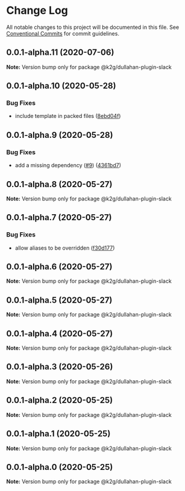 # Change Log

All notable changes to this project will be documented in this file.
See [Conventional Commits](https://conventionalcommits.org) for commit guidelines.

## 0.0.1-alpha.11 (2020-07-06)

**Note:** Version bump only for package @k2g/dullahan-plugin-slack





## 0.0.1-alpha.10 (2020-05-28)


### Bug Fixes

* include template in packed files ([8ebd04f](https://github.com/Kaartje2go/Dullahan/commit/8ebd04f5692eb7d5e7683ce075d00ef81ca95ce4))





## 0.0.1-alpha.9 (2020-05-28)


### Bug Fixes

* add a missing dependency ([#9](https://github.com/Kaartje2go/Dullahan/issues/9)) ([4361bd7](https://github.com/Kaartje2go/Dullahan/commit/4361bd764952f48f613c976d17616e7a4ffbbb05))





## 0.0.1-alpha.8 (2020-05-27)

**Note:** Version bump only for package @k2g/dullahan-plugin-slack





## 0.0.1-alpha.7 (2020-05-27)


### Bug Fixes

* allow aliases to be overridden ([f30d177](https://github.com/Kaartje2go/Dullahan/commit/f30d17744358752ae8ddb9380f9a48d42d01e4c1))





## 0.0.1-alpha.6 (2020-05-27)

**Note:** Version bump only for package @k2g/dullahan-plugin-slack





## 0.0.1-alpha.5 (2020-05-27)

**Note:** Version bump only for package @k2g/dullahan-plugin-slack





## 0.0.1-alpha.4 (2020-05-27)

**Note:** Version bump only for package @k2g/dullahan-plugin-slack





## 0.0.1-alpha.3 (2020-05-26)

**Note:** Version bump only for package @k2g/dullahan-plugin-slack





## 0.0.1-alpha.2 (2020-05-25)

**Note:** Version bump only for package @k2g/dullahan-plugin-slack





## 0.0.1-alpha.1 (2020-05-25)

**Note:** Version bump only for package @k2g/dullahan-plugin-slack





## 0.0.1-alpha.0 (2020-05-25)

**Note:** Version bump only for package @k2g/dullahan-plugin-slack
